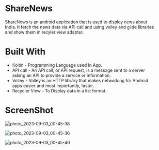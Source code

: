 # ShareNews

ShareNews is an android application that is used to display news about India.
It fetch the news data via API call and using volley and glide libraries and show them in recyler view adapter.

# Built With

* Koltin - Programming Language used in App.
* API call - An API call, or API request, is a message sent to a server asking an API to provide a service or information.
* Volley - Volley is an HTTP library that makes networking for Android apps easier and most importantly, faster.
* Recycler View - To Display data in a list format.

# ScreenShot

![photo_2023-09-03_00-45-38](https://github.com/Chetan-Satone/ShareNews/assets/102713932/ed399ab3-091b-46f4-87ac-ece1e4f752d0)

![photo_2023-09-03_00-45-36](https://github.com/Chetan-Satone/ShareNews/assets/102713932/11eaa746-894c-492b-8633-e0cbcdeacd22)

![photo_2023-09-03_00-45-40](https://github.com/Chetan-Satone/ShareNews/assets/102713932/9017955c-e2f2-43bd-a7ac-9a19f8762625)
